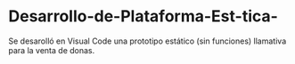 # Desarrollo-de-Plataforma-Est-tica-
Se desarolló en Visual Code una prototipo estático (sin funciones) llamativa para la venta de donas.

